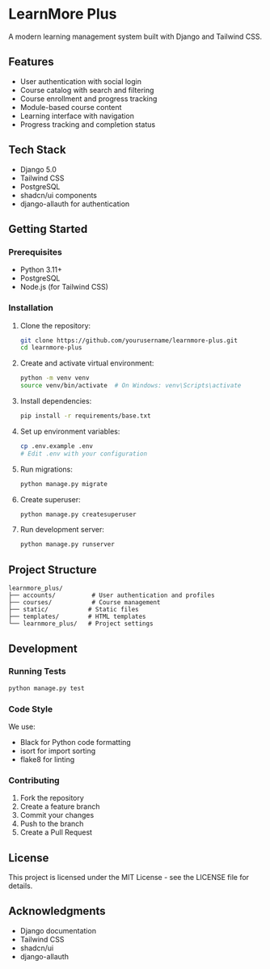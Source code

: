 # LearnMore Plus

A modern learning management system built with Django and Tailwind CSS.

## Features

- User authentication with social login
- Course catalog with search and filtering
- Course enrollment and progress tracking
- Module-based course content
- Learning interface with navigation
- Progress tracking and completion status

## Tech Stack

- Django 5.0
- Tailwind CSS
- PostgreSQL
- shadcn/ui components
- django-allauth for authentication

## Getting Started

### Prerequisites

- Python 3.11+
- PostgreSQL
- Node.js (for Tailwind CSS)

### Installation

1. Clone the repository:
   ```bash
   git clone https://github.com/yourusername/learnmore-plus.git
   cd learnmore-plus
   ```

2. Create and activate virtual environment:
   ```bash
   python -m venv venv
   source venv/bin/activate  # On Windows: venv\Scripts\activate
   ```

3. Install dependencies:
   ```bash
   pip install -r requirements/base.txt
   ```

4. Set up environment variables:
   ```bash
   cp .env.example .env
   # Edit .env with your configuration
   ```

5. Run migrations:
   ```bash
   python manage.py migrate
   ```

6. Create superuser:
   ```bash
   python manage.py createsuperuser
   ```

7. Run development server:
   ```bash
   python manage.py runserver
   ```

## Project Structure

```
learnmore_plus/
├── accounts/          # User authentication and profiles
├── courses/           # Course management
├── static/           # Static files
├── templates/        # HTML templates
└── learnmore_plus/   # Project settings
```

## Development

### Running Tests

```bash
python manage.py test
```

### Code Style

We use:
- Black for Python code formatting
- isort for import sorting
- flake8 for linting

### Contributing

1. Fork the repository
2. Create a feature branch
3. Commit your changes
4. Push to the branch
5. Create a Pull Request

## License

This project is licensed under the MIT License - see the LICENSE file for details.

## Acknowledgments

- Django documentation
- Tailwind CSS
- shadcn/ui
- django-allauth 